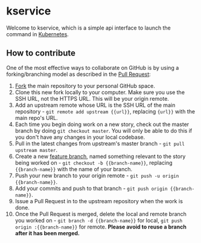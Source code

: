 # kservice

Welcome to kservice, which is a simple api interface to launch the command in [Kubernetes](https://kubernetes.io/). 


## How to contribute
One of the most effective ways to collaborate on GitHub is by using a forking/branching model as described in the [Pull Request](https://docs.github.com/en/free-pro-team@latest/github/collaborating-with-issues-and-pull-requests/proposing-changes-to-your-work-with-pull-requests):
1. [Fork](https://docs.github.com/en/free-pro-team@latest/github/collaborating-with-issues-and-pull-requests/about-forks) the main repository to your personal GitHub space.
2. Clone this new fork locally to your computer. Make sure you use the SSH URL, not the HTTPS URL. This will be your origin remote.
3. Add an upstream remote whose URL is the SSH URL of the main repository - `git remote add upstream {{url}}`, replacing `{url}}` with the main repo's URL.
4. Each time you begin doing work on a new story, check out the master branch by doing `git checkout master`. You will only be able to do this if you don't have any changes in your local codebase.
5. Pull in the latest changes from upstream's master branch - `git pull upstream master`.
6. Create a new [feature branch](https://docs.github.com/en/free-pro-team@latest/github/getting-started-with-github/github-glossary#feature-branch), named something relevant to the story being worked on - `git checkout -b {{branch-name}}`, replacing `{{branch-name}}` with the name of your branch.
7. Push your new branch to your origin remote - `git push -u origin {{branch-name}}`.
8. Add your commits and push to that branch - `git push origin {{branch-name}}`.
9. Issue a Pull Request in to the upstream repository when the work is done. 
10. Once the Pull Request is merged, delete the local and remote branch you worked on - `git branch -d {{branch-name}}` for local, `git push origin :{{branch-name}}` for remote. **Please avoid to reuse a branch after it has been merged.**